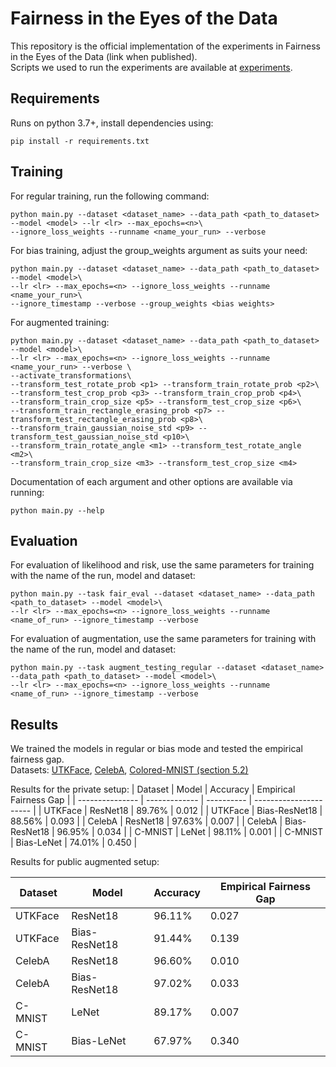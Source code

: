 
# Fairness in the Eyes of the Data

This repository is the official implementation of the experiments in Fairness in the Eyes of the Data (link when published).   
Scripts we used to run the experiments are available at [experiments](https://github.com/ShaharKSegal/CertifyFairness/tree/master/experiments).

## Requirements

Runs on python 3.7+, install dependencies using:

```setup
pip install -r requirements.txt
```

## Training

For regular training, run the following command:

```regular train
python main.py --dataset <dataset_name> --data_path <path_to_dataset> --model <model> --lr <lr> --max_epochs=<n>\ 
--ignore_loss_weights --runname <name_your_run> --verbose
```
For bias training, adjust the group_weights argument as suits your need:

```bias train
python main.py --dataset <dataset_name> --data_path <path_to_dataset> --model <model>\ 
--lr <lr> --max_epochs=<n> --ignore_loss_weights --runname <name_your_run>\
--ignore_timestamp --verbose --group_weights <bias weights>
```

For augmented training:
```augmented train
python main.py --dataset <dataset_name> --data_path <path_to_dataset> --model <model>\ 
--lr <lr> --max_epochs=<n> --ignore_loss_weights --runname <name_your_run> --verbose \
--activate_transformations\
--transform_test_rotate_prob <p1> --transform_train_rotate_prob <p2>\
--transform_test_crop_prob <p3> --transform_train_crop_prob <p4>\
--transform_train_crop_size <p5> --transform_test_crop_size <p6>\
--transform_train_rectangle_erasing_prob <p7> --transform_test_rectangle_erasing_prob <p8>\
--transform_train_gaussian_noise_std <p9> --transform_test_gaussian_noise_std <p10>\
--transform_train_rotate_angle <m1> --transform_test_rotate_angle <m2>\
--transform_train_crop_size <m3> --transform_test_crop_size <m4>
```

Documentation of each argument and other options are available via running:
```help
python main.py --help
```

## Evaluation

For evaluation of likelihood and risk, use the same parameters for training with the name of the run, model and dataset:
```fair eval
python main.py --task fair_eval --dataset <dataset_name> --data_path <path_to_dataset> --model <model>\
--lr <lr> --max_epochs=<n> --ignore_loss_weights --runname <name_of_run> --ignore_timestamp --verbose
```

For evaluation of augmentation, use the same parameters for training with the name of the run, model and dataset:
```fair eval
python main.py --task augment_testing_regular --dataset <dataset_name> --data_path <path_to_dataset> --model <model>\ 
--lr <lr> --max_epochs=<n> --ignore_loss_weights --runname <name_of_run> --ignore_timestamp --verbose
```

## Results

We trained the models in regular or bias mode and tested the empirical fairness gap.  
Datasets: [UTKFace](https://susanqq.github.io/UTKFace/), [CelebA](http://mmlab.ie.cuhk.edu.hk/projects/CelebA.html), [Colored-MNIST (section 5.2)](https://arxiv.org/abs/1907.02893)

Results for the private setup:
| Dataset         | Model         |  Accuracy  | Empirical Fairness Gap |
| --------------- | ------------- | ---------- | ---------------------- |
| UTKFace         | ResNet18      |   89.76%   |      0.012             |
| UTKFace         | Bias-ResNet18 |   88.56%   |      0.093             |
| CelebA          | ResNet18      |   97.63%   |      0.007             |
| CelebA          | Bias-ResNet18 |   96.95%   |      0.034             |
| C-MNIST         | LeNet         |   98.11%   |      0.001             |
| C-MNIST         | Bias-LeNet    |   74.01%   |      0.450             |

Results for public augmented setup:

| Dataset         | Model         |  Accuracy  | Empirical Fairness Gap |
| --------------- | ------------- | ---------- | ---------------------- |
| UTKFace         | ResNet18      |   96.11%   |      0.027             |
| UTKFace         | Bias-ResNet18 |   91.44%   |      0.139             |
| CelebA          | ResNet18      |   96.60%   |      0.010             |
| CelebA          | Bias-ResNet18 |   97.02%   |      0.033             |
| C-MNIST         | LeNet         |   89.17%   |      0.007             |
| C-MNIST         | Bias-LeNet    |   67.97%   |      0.340             |
